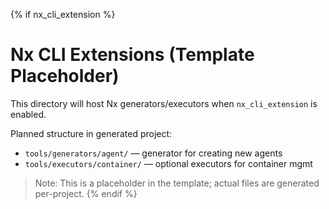 {% if nx_cli_extension %}
# Nx CLI Extensions (Template Placeholder)

This directory will host Nx generators/executors when `nx_cli_extension` is enabled.

Planned structure in generated project:
- `tools/generators/agent/` — generator for creating new agents
- `tools/executors/container/` — optional executors for container mgmt

> Note: This is a placeholder in the template; actual files are generated per-project.
{% endif %}
